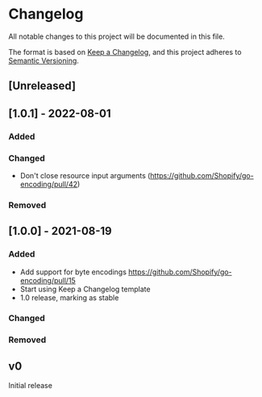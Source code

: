 # Changelog
All notable changes to this project will be documented in this file.

The format is based on [Keep a Changelog](https://keepachangelog.com/en/1.0.0/),
and this project adheres to [Semantic Versioning](https://semver.org/spec/v2.0.0.html).

## [Unreleased]

## [1.0.1] - 2022-08-01
### Added

### Changed
- Don't close resource input arguments (https://github.com/Shopify/go-encoding/pull/42)

### Removed

## [1.0.0] - 2021-08-19
### Added
- Add support for byte encodings https://github.com/Shopify/go-encoding/pull/15
- Start using Keep a Changelog template
- 1.0 release, marking as stable

### Changed

### Removed

## v0

Initial release
